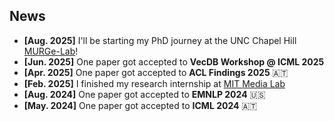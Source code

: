 ## News

- **[Aug. 2025]** I'll be starting my PhD journey at the UNC Chapel Hill [MURGe-Lab](https://murgelab.cs.unc.edu/)!
- **[Jun. 2025]** One paper got accepted to **VecDB Workshop @ ICML 2025**
- **[Apr. 2025]** One paper got accepted to **ACL Findings 2025** 🇦🇹
- **[Feb. 2025]** I finished my research internship at [MIT Media Lab](https://www.media.mit.edu/)
- **[Aug. 2024]** One paper got accepted to **EMNLP 2024** 🇺🇸
- **[May. 2024]** One paper got accepted to **ICML 2024** 🇦🇹